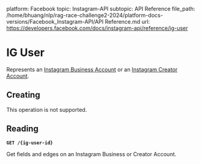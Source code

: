 platform: Facebook
topic: Instagram-API
subtopic: API Reference
file_path: /home/bhuang/nlp/rag-race-challenge2-2024/platform-docs-versions/Facebook_Instagram-API/API Reference.md
url: https://developers.facebook.com/docs/instagram-api/reference/ig-user

# IG User

Represents an [Instagram Business Account](https://l.facebook.com/l.php?u=https%3A%2F%2Fhelp.instagram.com%2F502981923235522&h=AT1aGy3qVayaMUrb6Q-HuR_LkZQRppI1AIbk3SqW44vWWiL6oOQz35htqvHeXievk5QAKwVGPL9hQkD4KngdGyoi22g5YbJLFMBHJ6XuQsl5Fb551hojXsuVyNhgfymdrpimEDa6jL5hEIkh) or an [Instagram Creator Account](https://l.facebook.com/l.php?u=https%3A%2F%2Fhelp.instagram.com%2F1158274571010880&h=AT3SUG-IieG_NCTrLSWuHS45SZIZPRFVsym-RtW_1AkqpBle2k9Cz6s-TLFxsBII9CE-V7bhqSRIODusYuXNzndhrAmgJp9B08r4C6YNtRYqvBhO3r4qGqq5eZNhqhteNSAqRHD3kl1GYHTi).

## Creating

This operation is not supported.

## Reading

**`GET /{ig-user-id}`**

Get fields and edges on an Instagram Business or Creator Account.